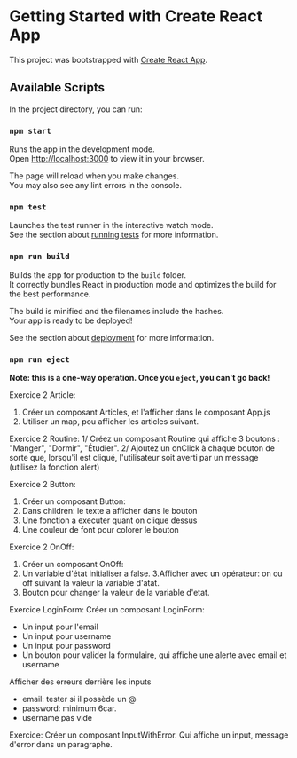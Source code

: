 # Getting Started with Create React App

This project was bootstrapped with [Create React App](https://github.com/facebook/create-react-app).

## Available Scripts

In the project directory, you can run:

### `npm start`

Runs the app in the development mode.\
Open [http://localhost:3000](http://localhost:3000) to view it in your browser.

The page will reload when you make changes.\
You may also see any lint errors in the console.

### `npm test`

Launches the test runner in the interactive watch mode.\
See the section about [running tests](https://facebook.github.io/create-react-app/docs/running-tests) for more information.

### `npm run build`

Builds the app for production to the `build` folder.\
It correctly bundles React in production mode and optimizes the build for the best performance.

The build is minified and the filenames include the hashes.\
Your app is ready to be deployed!

See the section about [deployment](https://facebook.github.io/create-react-app/docs/deployment) for more information.

### `npm run eject`

**Note: this is a one-way operation. Once you `eject`, you can't go back!**

Exercice 2 Article:
1. Créer un composant Articles, et l'afficher dans le composant App.js
2. Utiliser un map, pou afficher les articles suivant.

Exercice 2 Routine:
1/ Créez un composant Routine qui affiche 3 boutons : 
"Manger", "Dormir", "Étudier".
2/ Ajoutez un onClick à chaque bouton de sorte que, 
lorsqu'il est cliqué, l'utilisateur soit averti par un 
message (utilisez la fonction alert)

Exercice 2 Button:
1. Créer un composant Button:
2.  Dans children: le texte a afficher dans le bouton
3.  Une fonction a executer quant on clique dessus
4.  Une couleur de font pour colorer le bouton

Exercice 2 OnOff:
1. Créer un composant OnOff:
2. Un variable d'état initialiser a false.
3.Afficher avec un opérateur: on ou off suivant la valeur la variable d'atat.
4. Bouton pour changer la valeur de la variable d'etat.

Exercice LoginForm:
Créer un composant LoginForm:
  - Un input pour l'email
  - Un input pour username
  - Un input pour password
  - Un bouton pour valider la formulaire, qui affiche une alerte avec email et username

Afficher des erreurs derrière les inputs
  - email: tester si il possède un @
  - password: minimum 6car.
  - username pas vide 
  
Exercice:
Créer un composant InputWithError.
Qui affiche un input, message d'error dans un paragraphe.

<InputWithError 
  type="email" 
  placeholder='Email' 
  onChange={handleEmail} 
  value={emailInput} 
  errorMessage={emailError} /> 

  <InputWithError 
    type="password" 
    placeholder='Password' 
    onChange={handlePassword} 
    value={passwordInput} 
    errorMessage={emailError} /> 
  
